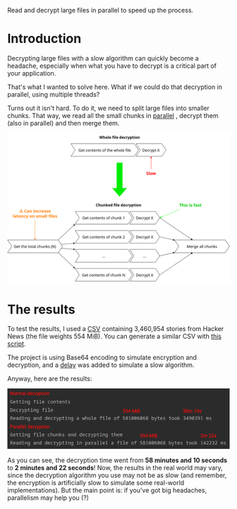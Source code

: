Read and decrypt large files in parallel to speed up the process.

# Introduction

Decrypting large files with a slow algorithm can quickly become a headache, especially when what you have to decrypt is
a critical part of your application.

That's what I wanted to solve here. What if we could do that decryption in parallel, using multiple threads?

Turns out it isn't hard. To do it, we need to split large files into smaller chunks. That way, we read all the small
chunks
in [parallel](https://github.com/matias-pg/parallel-decryption/blob/master/src/main/java/dev/matiaspg/paralleldecryption/service/ChunkedFileService.java#L57)
, decrypt them (also in parallel) and then merge them.

![Diagram that explains how the normal decryption works and when it's done in parallel](images/diagram.png)

# The results

To test the results, I used
a [CSV](https://github.com/matias-pg/parallel-decryption/tree/master/csv/stories.csv) containing
3,460,954 stories from Hacker News (the file weights 554 MiB). You can generate a similar CSV
with [this script](https://gist.github.com/matias-pg/041af42b10a6c520843c0cb356f98732).

The project is using Base64 encoding to simulate encryption and decryption, and
a [delay](https://github.com/matias-pg/parallel-decryption/blob/master/src/main/java/dev/matiaspg/paralleldecryption/encryption/DummyDecryptor.java#L19)
was added to simulate a slow algorithm.

Anyway, here are the results:

![Image containing the results](images/results.png)

As you can see, the decryption time went from **58 minutes and 10 seconds** to **2 minutes and 22 seconds**!
Now, the results in the real world may vary, since the decryption algorithm you use may not be as slow (and remember,
the encryption is artificially slow to simulate some real-world implementations). But the main point is: if you've got
big headaches, parallelism may help you (?)